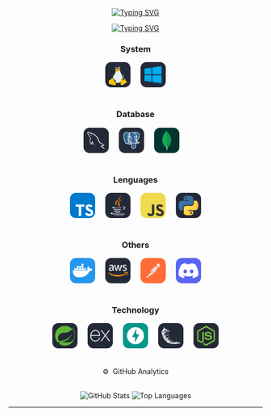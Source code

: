 
<div align="center">
 
[![Typing SVG](https://readme-typing-svg.demolab.com?font=Roboto&size=27&letterSpacing=3px&duration=1&pause=1&color=F7F7F7&center=true&vCenter=true&multiline=true&repeat=false&width=435&lines=I'm+Miguel+Mendoza)](https://git.io/typing-svg)
 
</div>


<div align="center">
 
[![Typing SVG](https://readme-typing-svg.demolab.com?font=Fira+Code&size=24&duration=2400&pause=2400&color=F7F7F7&center=true&width=435&lines=Student+in+Software;Backend+Specialty)](https://git.io/typing-svg)

</div>

<h3 align="center">System</h3>

<div align="center">
  <span style="pointer-events: none;">
    <img src="https://github.com/MigueMendz/MigueMendz/blob/migueDEV/images/Linux.svg" alt="Linux" width="50">
  </span>
  <img width="12">
  <span style="pointer-events: none;">
    <img src="https://github.com/MigueMendz/MigueMendz/blob/migueDEV/images/Windows.svg" alt="Windows" width="50">
  </span>
</div>


<br>
<h3 align="center">Database</h3>
<div align="center">
  <img src="https://github.com/MigueMendz/MigueMendz/blob/migueDEV/images/MySQL.svg" alt="Descripción de la imagen" width="50">
  <img width="12" />
  <img src="https://github.com/MigueMendz/MigueMendz/blob/migueDEV/images/PostgreSQL.svg" alt="Descripción de la imagen" width="50">
  <img width="12" />
  <img src="https://github.com/MigueMendz/MigueMendz/blob/migueDEV/images/MongoDB.svg" alt="Descripción de la imagen" width="50">
  <img width="12" />
</div>
<br>
<h3 align="center">Lenguages</h3>
<div align="center">
  <img src="https://github.com/MigueMendz/MigueMendz/blob/migueDEV/images/TypeScript.svg" alt="Descripción de la imagen" width="50">
  <img width="12" />
  <img src="https://github.com/MigueMendz/MigueMendz/blob/migueDEV/images/Java.svg" alt="Descripción de la imagen" width="50">
  <img width="12" />
  <img src="https://github.com/MigueMendz/MigueMendz/blob/migueDEV/images/JavaScript.svg" alt="Descripción de la imagen" width="50">
  <img width="12" />
  <img src="https://github.com/MigueMendz/MigueMendz/blob/migueDEV/images/Python.svg" alt="Descripción de la imagen" width="50">
</div>
<br>
<h3 align="center">Others</h3>
<div align="center">
  <img src="https://github.com/MigueMendz/MigueMendz/blob/migueDEV/images/Docker.svg" alt="Descripción de la imagen" width="50">
  <img width="12" />
  <img src="https://github.com/MigueMendz/MigueMendz/blob/migueDEV/images/Aws.svg" alt="Descripción de la imagen" width="50">
  <img width="12" />
  <img src="https://github.com/MigueMendz/MigueMendz/blob/migueDEV/images/Postman.svg" alt="Descripción de la imagen" width="50">
  <img width="12" />
  <img src="https://github.com/MigueMendz/MigueMendz/blob/migueDEV/images/Discord.svg" alt="Descripción de la imagen" width="50">
</div>
<br>
<h3 align="center">Technology</h3>
<div align="center">
  <img src="https://github.com/MigueMendz/MigueMendz/blob/migueDEV/images/Spring.svg" alt="Descripción de la imagen" width="50">
  <img width="12" />
  <img src="https://github.com/MigueMendz/MigueMendz/blob/migueDEV/images/ExpressJS.svg" alt="Descripción de la imagen" width="50">
  <img width="12" />
  <img src="https://github.com/MigueMendz/MigueMendz/blob/migueDEV/images/FastAPI.svg" alt="Descripción de la imagen" width="50">
  <img width="12" />
  <img src="https://github.com/MigueMendz/MigueMendz/blob/migueDEV/images/Flask.svg" alt="Descripción de la imagen" width="50">
  <img width="12" />
  <img src="https://github.com/MigueMendz/MigueMendz/blob/migueDEV/images/NodeJS.svg" alt="Descripción de la imagen" width="50">
</div>

</div>

<br>
<br>
<div align="center">
⚙️ &nbsp;GitHub Analytics
<p align='center'>
 <br>
<img height="180em" src="https://github-readme-stats.vercel.app/api?username=MigueMendz&show_icons=true&theme=github_dark" alt="GitHub Stats">
  <img height="180em" src="https://github-readme-stats.vercel.app/api/top-langs/?username=MigueMendz&layout=compact&langs_count=8&theme=github_dark" alt="Top Languages">
</p>
<hr>
 
</div>
